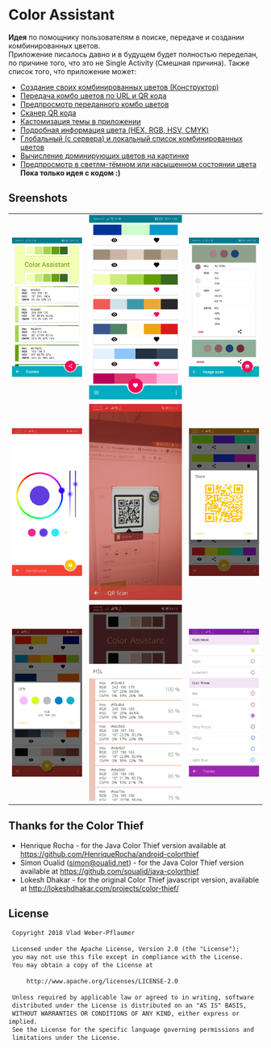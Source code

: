 # Color Assistant
<strong>Идея</strong> по помощнику пользователям в поиске, передаче и создании комбинированных цветов. <br />
Приложение писалось давно и в будущем будет полностью переделан, по причине того, что это не Single Activity (Смешная причина). Также список того, что приложение может:
* [Создание своих комбинированных цветов (Конструктор)](https://github.com/FromSi/Color_Assistant/blob/master/screenshot/img4.jpg)
* [Передача комбо цветов по URL и QR кода](https://github.com/FromSi/Color_Assistant/blob/master/screenshot/img6.jpg)
* [Предпросмотр переданного комбо цветов](https://github.com/FromSi/Color_Assistant/blob/master/screenshot/img7.jpg)
* [Сканер QR кода](https://github.com/FromSi/Color_Assistant/blob/master/screenshot/img5.jpg)
* [Кастомизация темы в приложении](https://github.com/FromSi/Color_Assistant/blob/master/screenshot/img9.jpg)
* [Подробная информация цвета (HEX, RGB, HSV, CMYK)](https://github.com/FromSi/Color_Assistant/blob/master/screenshot/img1.jpg)
* [Глобальный (с сервера) и локальный список комбинированных цветов](https://github.com/FromSi/Color_Assistant/blob/master/screenshot/img2.jpg)
* [Вычисление доминирующих цветов на картинке](https://github.com/FromSi/Color_Assistant/blob/master/screenshot/img3.jpg)
* [Предпросмотр в cветлм-тёмном или насыщенном состоянии цвета](https://github.com/FromSi/Color_Assistant/blob/master/screenshot/img8.jpg)
<strong>Пока только идея с кодом :)</strong>

## Sreenshots
<table>
  <tbody>
    <tr>
      <td align="center" valign="middle">
        <img src="screenshot/img1.jpg" width="227" heght="450"/>
      </td>
      <td align="center" valign="middle">
        <img src="screenshot/img2.jpg" width="302" heght="600"/>
      </td>
      <td align="center" valign="middle">
        <img src="screenshot/img3.jpg" width="227" heght="450"/>
      </td>
    </tr>
    <tr>
      <td align="center" valign="middle">
        <img src="screenshot/img4.jpg" width="227" heght="450"/>
      </td>
      <td align="center" valign="middle">
        <img src="screenshot/img5.jpg" width="227" heght="450"/>
      </td>
      <td align="center" valign="middle">
        <img src="screenshot/img6.jpg" width="227" heght="450"/>
      </td>
    </tr>
    <tr>
      <td align="center" valign="middle">
        <img src="screenshot/img7.jpg" width="227" heght="450"/>
      </td>
      <td align="center" valign="middle">
        <img src="screenshot/img8.jpg" width="227" heght="450"/>
      </td>
      <td align="center" valign="middle">
        <img src="screenshot/img9.jpg" width="227" heght="450"/>
      </td>
    </tr>
  </tbody>
</table>

## Thanks for the Color Thief
* Henrique Rocha - for the Java Color Thief version available at https://github.com/HenriqueRocha/android-colorthief
* Simon Oualid (simon@oualid.net) - for the Java Color Thief version available at https://github.com/soualid/java-colorthief
* Lokesh Dhakar - for the original Color Thief javascript version, available at http://lokeshdhakar.com/projects/color-thief/

## License

 	 Copyright 2018 Vlad Weber-Pflaumer

 	 Licensed under the Apache License, Version 2.0 (the "License");
 	 you may not use this file except in compliance with the License.
 	 You may obtain a copy of the License at

 	     http://www.apache.org/licenses/LICENSE-2.0

 	 Unless required by applicable law or agreed to in writing, software
	 distributed under the License is distributed on an "AS IS" BASIS,
 	 WITHOUT WARRANTIES OR CONDITIONS OF ANY KIND, either express or implied.
 	 See the License for the specific language governing permissions and
 	 limitations under the License.

